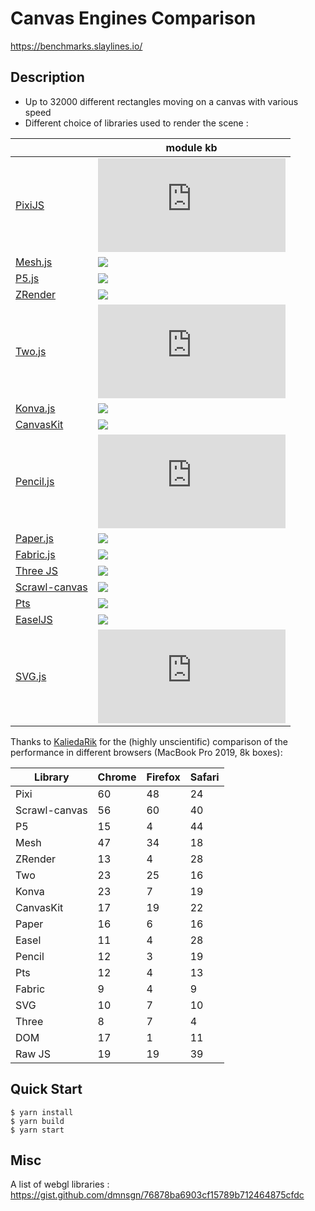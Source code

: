 # Canvas Engines Comparison

https://benchmarks.slaylines.io/

## Description

- Up to 32000 different rectangles moving on a canvas with various speed
- Different choice of libraries used to render the scene :

|                                                            | module kb                                                  |
| ---------------------------------------------------------- | ---------------------------------------------------------- |
| [PixiJS](https://www.pixijs.com)                           | ![](https://badgen.net/bundlephobia/min/pixi.js)           |
| [Mesh.js](https://github.com/mesh-js/mesh.js)              | ![](https://badgen.net/bundlephobia/min/@mesh.js/core)     |
| [P5.js](https://p5js.org)                                  | ![](https://badgen.net/bundlephobia/min/p5)                |
| [ZRender](https://github.com/ecomfe/zrender)               | ![](https://badgen.net/bundlephobia/min/zrender)           |
| [Two.js](https://two.js.org/)                              | ![](https://badgen.net/bundlephobia/min/two.js)            |
| [Konva.js](https://konvajs.org/)                           | ![](https://badgen.net/bundlephobia/min/konva)             |
| [CanvasKit](https://skia.org/docs/user/modules/canvaskit/) | ![](https://badgen.net/bundlephobia/min/canvaskit-wasm)    |
| [Pencil.js](https://pencil.js.org/)                        | ![](https://badgen.net/bundlephobia/min/pencil.js)         |
| [Paper.js](http://paperjs.org/)                            | ![](https://badgen.net/bundlephobia/min/paper)             |
| [Fabric.js](http://fabricjs.com/)                          | ![](https://badgen.net/bundlephobia/min/fabric)            |
| [Three JS](https://threejs.org/)                           | ![](https://badgen.net/bundlephobia/min/three)             |
| [Scrawl-canvas](https://scrawl-v8.rikweb.org.uk/)          | ![](https://badgen.net/bundlephobia/min/scrawl-canvas)     |
| [Pts](https://github.com/williamngan/pts)                  | ![](https://badgen.net/bundlephobia/min/pts)               |
| [EaselJS](https://github.com/CreateJS/EaselJS)             | ![](https://badgen.net/bundlephobia/min/@createjs/easeljs) |
| [SVG.js](https://github.com/svgdotjs/svg.js)               | ![](https://badgen.net/bundlephobia/min/@svgdotjs/svg.js)  |


Thanks to [KaliedaRik](https://github.com/KaliedaRik) for the (highly unscientific) comparison of the performance in different browsers (MacBook Pro 2019, 8k boxes):

| Library | Chrome | Firefox | Safari |
| --- | --- | --- | --- |
| Pixi | 60 | 48 | 24 |
| Scrawl-canvas | 56 | 60 | 40 |
| P5 | 15 | 4 | 44 |
| Mesh | 47 | 34 | 18 |
| ZRender | 13 | 4 | 28 |
| Two | 23 | 25 | 16 |
| Konva | 23 | 7 | 19 |
| CanvasKit | 17 | 19 | 22 |
| Paper | 16 | 6 | 16 |
| Easel | 11 | 4 | 28 |
| Pencil | 12 | 3 | 19 |
| Pts | 12 | 4 | 13 |
| Fabric | 9 | 4 | 9 |
| SVG | 10 | 7 | 10 |
| Three | 8 | 7 | 4 |
| DOM | 17 | 1 | 11 |
| Raw JS | 19 | 19 | 39 |


## Quick Start

```
$ yarn install
$ yarn build
$ yarn start
```

## Misc

A list of webgl libraries : https://gist.github.com/dmnsgn/76878ba6903cf15789b712464875cfdc
